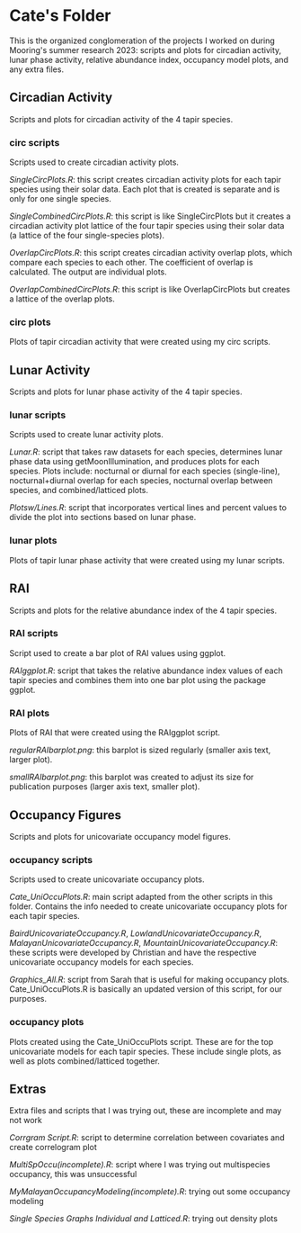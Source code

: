 
# Cate's Folder

This is the organized conglomeration of the projects I worked on during Mooring's summer research 2023: scripts and plots for circadian activity, lunar phase activity, relative abundance index, occupancy model plots, and any extra files. 


## Circadian Activity
Scripts and plots for circadian activity of the 4 tapir species.

### circ scripts
Scripts used to create circadian activity plots.

*SingleCircPlots.R*: this script creates circadian activity plots for each tapir species using their solar data. Each plot that is created is separate and is only for one single species.

*SingleCombinedCircPlots.R*: this script is like SingleCircPlots but it creates a circadian activity plot lattice of the four tapir species using their solar data (a lattice of the four single-species plots).

*OverlapCircPlots.R*: this script creates circadian activity overlap plots, which compare each species to each other. The coefficient of overlap is calculated. The output are individual plots.

*OverlapCombinedCircPlots.R*: this script is like OverlapCircPlots but creates a lattice of the overlap plots.

### circ plots 
Plots of tapir circadian activity that were created using my circ scripts.
## Lunar Activity
Scripts and plots for lunar phase activity of the 4 tapir species.

### lunar scripts 
Scripts used to create lunar activity plots.

*Lunar.R*: script that takes raw datasets for each species, determines lunar phase data using getMoonIllumination, and produces plots for each species. Plots include: nocturnal or diurnal for each species (single-line), nocturnal+diurnal overlap for each species, nocturnal overlap between species, and combined/latticed plots.

*Plotsw/Lines.R*: script that incorporates vertical lines and percent values to divide the plot into sections based on lunar phase.

### lunar plots

Plots of tapir lunar phase activity that were created using my lunar scripts.
## RAI

Scripts and plots for the relative abundance index of the 4 tapir species.

### RAI scripts
Script used to create a bar plot of RAI values using ggplot.

*RAIggplot.R*: script that takes the relative abundance index values of each tapir species and combines them into one bar plot using the package ggplot.

### RAI plots

Plots of RAI that were created using the RAIggplot script.

*regularRAIbarplot.png*: this barplot is sized regularly (smaller axis text, larger plot).

*smallRAIbarplot.png*: this barplot was created to adjust its size for publication purposes (larger axis text, smaller plot).
## Occupancy Figures

Scripts and plots for unicovariate occupancy model figures.

### occupancy scripts

Scripts used to create unicovariate occupancy plots.

*Cate_UniOccuPlots.R*: main script adapted from the other scripts in this folder. Contains the info needed to create unicovariate occupancy plots for each tapir species.

*BairdUnicovariateOccupancy.R*, *LowlandUnicovariateOccupancy.R*, *MalayanUnicovariateOccupancy.R*, *MountainUnicovariateOccupancy.R*: these scripts were developed by Christian and have the respective unicovariate occupancy models for each species.

*Graphics_All.R*: script from Sarah that is useful for making occupancy plots. Cate_UniOccuPlots.R is basically an updated version of this script, for our purposes.

### occupancy plots

Plots created using the Cate_UniOccuPlots script. These are for the top unicovariate models for each tapir species. These include single plots, as well as plots combined/latticed together.
## Extras

Extra files and scripts that I was trying out, these are incomplete and may not work

*Corrgram Script.R*: script to determine correlation between covariates and create correlogram plot

*MultiSpOccu(incomplete).R*: script where I was trying out multispecies occupancy, this was unsuccessful

*MyMalayanOccupancyModeling(incomplete).R*: trying out some occupancy modeling

*Single Species Graphs Individual and Latticed.R*: trying out density plots